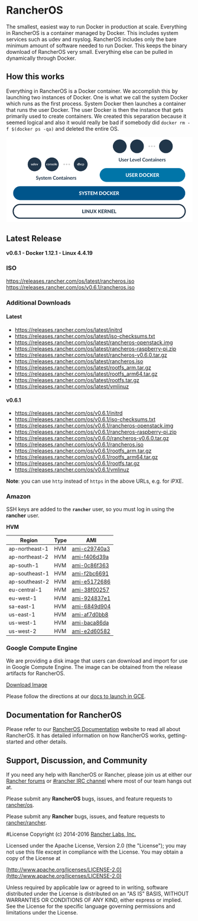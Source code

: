 # RancherOS

The smallest, easiest way to run Docker in production at scale.  Everything in RancherOS is a container managed by Docker.  This includes system services such as udev and rsyslog.  RancherOS includes only the bare minimum amount of software needed to run Docker.  This keeps the binary download of RancherOS very small.  Everything else can be pulled in dynamically through Docker.

## How this works

Everything in RancherOS is a Docker container.  We accomplish this by launching two instances of
Docker.  One is what we call the system Docker which runs as the first process.  System Docker then launches
a container that runs the user Docker.  The user Docker is then the instance that gets primarily
used to create containers.  We created this separation because it seemed logical and also
it would really be bad if somebody did `docker rm -f $(docker ps -qa)` and deleted the entire OS.

![How it works](docs/rancheros.png "How it works")

## Latest Release

**v0.6.1 - Docker 1.12.1 - Linux 4.4.19**

### ISO

https://releases.rancher.com/os/latest/rancheros.iso  
https://releases.rancher.com/os/v0.6.1/rancheros.iso  

### Additional Downloads

#### Latest

* https://releases.rancher.com/os/latest/initrd
* https://releases.rancher.com/os/latest/iso-checksums.txt
* https://releases.rancher.com/os/latest/rancheros-openstack.img
* https://releases.rancher.com/os/latest/rancheros-raspberry-pi.zip
* https://releases.rancher.com/os/latest/rancheros-v0.6.0.tar.gz
* https://releases.rancher.com/os/latest/rancheros.iso
* https://releases.rancher.com/os/latest/rootfs_arm.tar.gz
* https://releases.rancher.com/os/latest/rootfs_arm64.tar.gz
* https://releases.rancher.com/os/latest/rootfs.tar.gz
* https://releases.rancher.com/os/latest/vmlinuz

#### v0.6.1

* https://releases.rancher.com/os/v0.6.1/initrd
* https://releases.rancher.com/os/v0.6.1/iso-checksums.txt
* https://releases.rancher.com/os/v0.6.1/rancheros-openstack.img
* https://releases.rancher.com/os/v0.6.1/rancheros-raspberry-pi.zip
* https://releases.rancher.com/os/v0.6.0/rancheros-v0.6.0.tar.gz
* https://releases.rancher.com/os/v0.6.1/rancheros.iso
* https://releases.rancher.com/os/v0.6.1/rootfs_arm.tar.gz
* https://releases.rancher.com/os/v0.6.1/rootfs_arm64.tar.gz
* https://releases.rancher.com/os/v0.6.1/rootfs.tar.gz
* https://releases.rancher.com/os/v0.6.1/vmlinuz

**Note**: you can use `http` instead of `https` in the above URLs, e.g. for iPXE.  

### Amazon

SSH keys are added to the **`rancher`** user, so you must log in using the **rancher** user.

**HVM**

Region | Type | AMI |
-------|------|------
ap-northeast-1 | HVM |  [ami-c29740a3](https://console.aws.amazon.com/ec2/home?region=ap-northeast-1#launchInstanceWizard:ami=ami-c29740a3)
ap-northeast-2 | HVM |  [ami-f406d39a](https://console.aws.amazon.com/ec2/home?region=ap-northeast-2#launchInstanceWizard:ami=ami-f406d39a)
ap-south-1 | HVM |  [ami-0c86f363](https://console.aws.amazon.com/ec2/home?region=ap-south-1#launchInstanceWizard:ami=ami-0c86f363)
ap-southeast-1 | HVM |  [ami-f2bc6691](https://console.aws.amazon.com/ec2/home?region=ap-southeast-1#launchInstanceWizard:ami=ami-f2bc6691)
ap-southeast-2 | HVM |  [ami-e5172686](https://console.aws.amazon.com/ec2/home?region=ap-southeast-2#launchInstanceWizard:ami=ami-e5172686)
eu-central-1 | HVM |  [ami-38f00257](https://console.aws.amazon.com/ec2/home?region=eu-central-1#launchInstanceWizard:ami=ami-38f00257)
eu-west-1 | HVM |  [ami-924837e1](https://console.aws.amazon.com/ec2/home?region=eu-west-1#launchInstanceWizard:ami=ami-924837e1)
sa-east-1 | HVM |  [ami-6849d904](https://console.aws.amazon.com/ec2/home?region=sa-east-1#launchInstanceWizard:ami=ami-6849d904)
us-east-1 | HVM |  [ami-af7d0bb8](https://console.aws.amazon.com/ec2/home?region=us-east-1#launchInstanceWizard:ami=ami-af7d0bb8)
us-west-1 | HVM |  [ami-baca86da](https://console.aws.amazon.com/ec2/home?region=us-west-1#launchInstanceWizard:ami=ami-baca86da)
us-west-2 | HVM |  [ami-e2d60582](https://console.aws.amazon.com/ec2/home?region=us-west-2#launchInstanceWizard:ami=ami-e2d60582)

### Google Compute Engine

We are providing a disk image that users can download and import for use in Google Compute Engine. The image can be obtained from the release artifacts for RancherOS.

[Download Image](https://github.com/rancher/os/releases/download/v0.6.0/rancheros-v0.6.0.tar.gz)

Please follow the directions at our [docs to launch in GCE](http://docs.rancher.com/os/running-rancheros/cloud/gce/).

## Documentation for RancherOS

Please refer to our [RancherOS Documentation](http://docs.rancher.com/os/) website to read all about RancherOS. It has detailed information on how RancherOS works, getting-started and other details.

## Support, Discussion, and Community
If you need any help with RancherOS or Rancher, please join us at either our [Rancher forums](http://forums.rancher.com) or [#rancher IRC channel](http://webchat.freenode.net/?channels=rancher) where most of our team hangs out at.

Please submit any **RancherOS** bugs, issues, and feature requests to [rancher/os](//github.com/rancher/os/issues).

Please submit any **Rancher** bugs, issues, and feature requests to [rancher/rancher](//github.com/rancher/rancher/issues).

#License
Copyright (c) 2014-2016 [Rancher Labs, Inc.](http://rancher.com)

Licensed under the Apache License, Version 2.0 (the "License");
you may not use this file except in compliance with the License.
You may obtain a copy of the License at

[http://www.apache.org/licenses/LICENSE-2.0](http://www.apache.org/licenses/LICENSE-2.0)

Unless required by applicable law or agreed to in writing, software
distributed under the License is distributed on an "AS IS" BASIS,
WITHOUT WARRANTIES OR CONDITIONS OF ANY KIND, either express or implied.
See the License for the specific language governing permissions and
limitations under the License.
